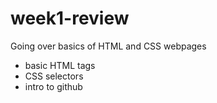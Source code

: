 # week1-review
Going over basics of HTML and CSS webpages

- basic HTML tags
- CSS selectors
- intro to github
